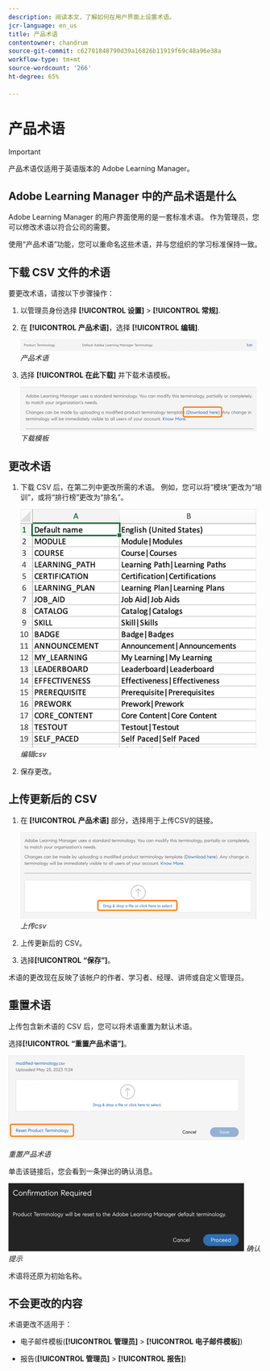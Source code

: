 ```yaml
---
description: 阅读本文，了解如何在用户界面上设置术语。
jcr-language: en_us
title: 产品术语
contentowner: chandrum
source-git-commit: c62701848790d39a16826b11919f69c48a96e38a
workflow-type: tm+mt
source-wordcount: '266'
ht-degree: 65%

---
```


# 产品术语

>[!IMPORTANT]
>
>产品术语仅适用于英语版本的 Adobe Learning Manager。

## Adobe Learning Manager 中的产品术语是什么

Adobe Learning Manager 的用户界面使用的是一套标准术语。 作为管理员，您可以修改术语以符合公司的需要。

使用“产品术语”功能，您可以重命名这些术语，并与您组织的学习标准保持一致。

## 下载 CSV 文件的术语

要更改术语，请按以下步骤操作：

1. 以管理员身份选择 **[!UICONTROL 设置]** > **[!UICONTROL 常规]**.
1. 在 **[!UICONTROL 产品术语]**，选择 **[!UICONTROL 编辑]**.

   ![](assets/product-terminology-settings.png)
   _产品术语_

1. 选择 **[!UICONTROL 在此下载]** 并下载术语模板。

   ![](assets/download-here-pt.png)
   _下载模板_

## 更改术语

1. 下载 CSV 后，在第二列中更改所需的术语。 例如，您可以将“模块”更改为“培训”，或将“排行榜”更改为“排名”。

   ![](assets/csv-product-terminology.png)
   _编辑csv_

1. 保存更改。

## 上传更新后的 CSV

1. 在 **[!UICONTROL 产品术语]** 部分，选择用于上传CSV的链接。

   ![](assets/update-the-csv.png)
   _上传csv_

1. 上传更新后的 CSV。
1. 选择&#x200B;**[!UICONTROL “保存”]**。

术语的更改现在反映了该帐户的作者、学习者、经理、讲师或自定义管理员。

## 重置术语

上传包含新术语的 CSV 后，您可以将术语重置为默认术语。

选择&#x200B;**[!UICONTROL “重置产品术语”]**。

![](assets/reset-the-terminology.png)

_重置产品术语_

单击该链接后，您会看到一条弹出的确认消息。

![](assets/confirmation.png)
_确认提示_

术语将还原为初始名称。

## 不会更改的内容

术语更改不适用于：

* 电子邮件模板(**[!UICONTROL 管理员]** > **[!UICONTROL 电子邮件模板]**)

* 报告(**[!UICONTROL 管理员]** > **[!UICONTROL 报告]**)

